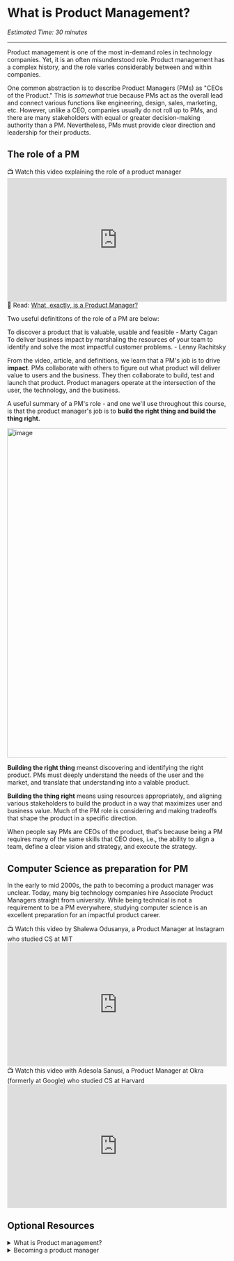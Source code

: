 # What is Product Management?

*Estimated Time: 30 minutes*

---

Product management is one of the most in-demand roles in technology companies. Yet, it is an often misunderstood role. Product management has a complex history, and the role varies considerably between and within companies. 

One common abstraction is to describe Product Managers (PMs) as "CEOs of the Product." This is _somewhat_ true because PMs act as the overall lead and connect various functions like engineering, design, sales, marketing, etc. However, unlike a CEO, companies usually do not roll up to PMs, and there are many stakeholders with equal or greater decision-making authority than a PM. Nevertheless, PMs must provide clear direction and leadership for their products. 

## The role of a PM
<aside>
📺 Watch this video explaining the role of a product manager
</aside>

<div style="position: relative; padding-bottom: 56.25%; height: 0;"><iframe src="https://www.youtube.com/embed/yUOC-Y0f5ZQ" title="YouTube video player" frameborder="0" allow="accelerometer; autoplay; clipboard-write; encrypted-media; gyroscope; picture-in-picture" allowfullscreen style="position: absolute; top: 0; left: 0; width: 100%; height: 100%;"></iframe></div>

<aside>
📖 Read: 
 <a href="https://www.mindtheproduct.com/what-exactly-is-a-product-manager/" target="_blank"> What, exactly, is a Product Manager?</a>

</aside>

 
Two useful definititons of the role of a PM are below: 

 
<aside>
  To discover a product that is valuable, usable and feasible - Marty Cagan
</aside>

<aside>
  To deliver business impact by marshaling the resources of your team to identify and solve the most impactful customer problems. - Lenny Rachitsky
</aside>

From the video, article, and definitions, we learn that a PM's job is to drive **impact**. PMs collaborate with others to figure out what product will deliver value to users and the business. They then collaborate to build, test and launch that product. Product managers operate at the intersection of the user, the technology, and the business. 

A useful summary of a PM's role - and one we'll use throughout this course, is that the product manager's job is to **build the right thing and build the thing right.**

 <img width="756" alt="image" src="https://user-images.githubusercontent.com/1774663/198885557-7b79b0d7-5535-462c-88a7-c5b07fd1a0da.png">


**Building the right thing** meanst discovering and identifying the right product. PMs must deeply understand the needs of the user and the market, and translate that understanding into a valable product. 

**Building the thing right** means using resources appropriately, and aligning various stakeholders to build the product in a way that maximizes user and business value. Much of the PM role is considering and making tradeoffs that shape the product in a specific direction. 

When people say PMs are CEOs of the product, that's because being a PM requires many of the same skills that CEO does, i.e., the ability to align a team, define a clear vision and strategy, and execute the strategy. 


## Computer Science as preparation for PM
In the early to mid 2000s, the path to becoming a product manager was unclear. Today, many big technology companies hire Associate Product Managers straight from university. While being technical is not a requirement to be a PM everywhere, studying computer science is an excellent preparation for an impactful product career. 

<aside>
📺 Watch this video by Shalewa Odusanya, a Product Manager at Instagram who studied CS at MIT
</aside>
<div style="position: relative; padding-bottom: 56.25%; height: 0;">
<iframe width="560" height="315" src="https://www.youtube.com/embed/DGCuES1SRw4" title="YouTube video player" frameborder="0" allow="accelerometer; autoplay; clipboard-write; encrypted-media; gyroscope; picture-in-picture; web-share" allowfullscreen style="position: absolute; top: 0; left: 0; width: 100%; height: 100%;"></iframe>
</div>


<aside>
📺 Watch this video with Adesola Sanusi, a Product Manager at Okra (formerly at Google) who studied CS at Harvard
</aside>

<div style="position: relative; padding-bottom: 56.25%; height: 0;"><iframe src="https://www.youtube.com/embed/-RmrHkTA0Jg" title="YouTube video player" frameborder="0" allow="accelerometer; autoplay; clipboard-write; encrypted-media; gyroscope; picture-in-picture" allowfullscreen style="position: absolute; top: 0; left: 0; width: 100%; height: 100%;"></iframe></div>

## Optional Resources

<details>
<summary>What is Product management?</summary>
 <a href="https://www.lennysnewsletter.com/p/what-is-product-management", target="_blank">What is Product Management?</a><br>
 <a href="https://medium.com/@bfgmartin/what-is-a-product-manager-ce0efdcf114c", target="_blank">What is a Product Manager?</a>
</details>

<details>
 <summary>Becoming a product manager</summary>
 <a href="https://builtin.com/product/how-become-product-manager", target="_blank">How to Become a Product Manager (According to 3 Experts Who Are)</a>
</details>
